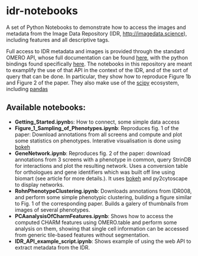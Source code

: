 # idr-notebooks

A set of Python Notebooks to demonstrate how to access the images and metadata from the Image Data Repository (IDR, http://imagedata.science), including features and all descriptive tags. 

Full access to IDR metadata and images is provided through the standard OMERO API, whose full documentation can be found [here](https://www.openmicroscopy.org/site/support/omero5.2/developers/), with the python bindings found specifically [here](https://www.openmicroscopy.org/site/support/omero5.2/developers/Python.html). The notebooks in this repository are meant to examplify the use of that API in the context of the IDR, and of the sort of query that can be done. In particular, they show how to reproduce Figure 1b and Figure 2 of the paper. They also make use of the [scipy](https://www.scipy.org/) ecosystem, including [pandas](pandas.pydata.org)

## Available notebooks:

- **Getting_Started.ipynb**s: How to connect, some simple data access
- **Figure_1_Sampling_of_Phenotypes.ipynb**: Reproduces fig. 1 of the paper: Download annotations from all screens and compute and plot some statistics on phenotypes. Interative visualisation is done using [bokeh](bokeh.pydata.org/)
- **GeneNetwork.ipynb**: Reproduces fig. 2 of the paper: download annotations from 3 screens with a phenotype in common, query StrinDB for interactions and plot the resulting network. Uses a conversion table for orthologues and gene identifiers which was built off line using biomart (see article for more details.). It uses [bokeh](bokeh.pydata.org/) and py2cytoscape to display networks.
- **RohnPhenotypeClustering.ipynb**: Downloads annotations from IDR008, and perform some simple phenotypic clustering, building a figure similar to Fig. 1 of the corresponding paper. Builds a galery of thumbnails from images of several phenotypes.
- **PCAanalysisOfCharmFeatures.ipynb**: Shows how to access the computed CHARM features using OMERO.table and perform some analysis on them, showing that single cell information can be accessed from generic tile-based features without segmentation.
- **IDR_API_example_script.ipynb**: Shows example of using the web API to extract metadata from the IDR.

